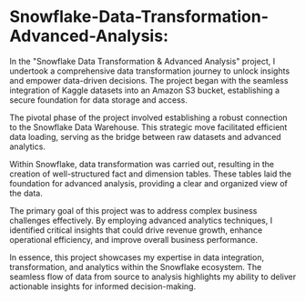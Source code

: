 # Snowflake-Data-Transformation-Advanced-Analysis:

In the "Snowflake Data Transformation & Advanced Analysis" project, I undertook a comprehensive data transformation journey to unlock insights and empower data-driven decisions. The project began with the seamless integration of Kaggle datasets into an Amazon S3 bucket, establishing a secure foundation for data storage and access.

The pivotal phase of the project involved establishing a robust connection to the Snowflake Data Warehouse. This strategic move facilitated efficient data loading, serving as the bridge between raw datasets and advanced analytics. 

Within Snowflake,  data transformation was carried out, resulting in the creation of well-structured fact and dimension tables. These tables laid the foundation for advanced analysis, providing a clear and organized view of the data.

The primary goal of this project was to address complex business challenges effectively. By employing advanced analytics techniques, I identified critical insights that could drive revenue growth, enhance operational efficiency, and improve overall business performance.

In essence, this project showcases my expertise in data integration, transformation, and analytics within the Snowflake ecosystem. The seamless flow of data from source to analysis highlights my ability to deliver actionable insights for informed decision-making.
